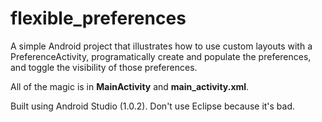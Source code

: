 flexible_preferences
=====================

A simple Android project that illustrates how to use custom layouts with a PreferenceActivity,
programatically create and populate the preferences, and toggle the visibility of those preferences.

All of the magic is in **MainActivity** and **main_activity.xml**.

Built using Android Studio (1.0.2). Don't use Eclipse because it's bad.

